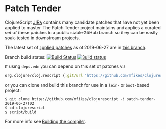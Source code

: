 # Patch Tender

ClojureScript [JIRA](https://dev.clojure.org/jira/browse/CLJS) contains many candidate patches that have not yet been applied to master.
The Patch Tender project maintains and applies a curated set of these patches in a public stable GitHub branch so they can be easily soak-tested in downstream projects.

The latest set of [applied patches](https://github.com/clojure/clojurescript/compare/master...mfikes:patch-tender-2019-06-27T02) as of 2019-06-27 are in [this branch](https://github.com/mfikes/clojurescript/commits/patch-tender-2019-06-27T02).

Branch build status: [![Build Status](https://travis-ci.org/mfikes/clojurescript.svg?branch=patch-tender-2019-06-27T02)](https://travis-ci.org/mfikes/clojurescript) [![Build status](https://ci.appveyor.com/api/projects/status/oggs1yydb8c2t6pa/branch/patch-tender-2019-06-27T02?svg=true)](https://ci.appveyor.com/project/mfikes/clojurescript/branch/patch-tender-2019-06-27T02)

If using `deps.edn` you can depend on this set of patches via
```clojure
org.clojure/clojurescript {:git/url "https://github.com/mfikes/clojurescript" :sha "a2cfa4aa78349c1b910fbce9bae25b3f8224d9da"}
```

or you can clone and build this branch for use in a `lein`- or `boot`-based project:

```
$ git clone https://github.com/mfikes/clojurescript -b patch-tender-2019-06-27T02
$ cd clojurescript
$ script/build
```
For more info see [Building the compiler](https://clojurescript.org/community/building).
